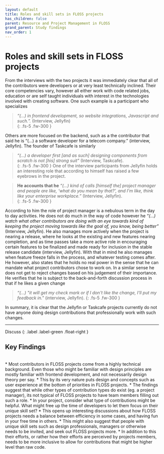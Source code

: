 ```yaml
---
layout: default
title: Roles and skill sets in FLOSS projects
has_children: false
parent: Resource and Project Management in FLOSS
grand_parent: Study findings
nav_order: 1
---
```


# Roles and skill sets in FLOSS projects

From the interviews with the two projects it was immediately clear that all of the contributors were developers or at very least technically inclined. Their core competencies vary, however all either work with code related jobs, education or are self taught individuals with interest in the technologies involved with creating software. One such example is a participant who specializes  

> *“(...) in frontend development, so website integrations, Javascript and such.”.* (Interview, Jellyfin)  
{: .fs-5 .fw-300 }


Others are more focused on the backend, such as a the contributor that said he is “(...) a software developer for a telecom company.” (interview, Jellyfin). The founder of Taskcafe is similarly  

> *“(...) a developer first [and as such] designing components from scratch is not [his] strong suit"* (Interview, Taskcafe).  
{: .fs-5 .fw-300 }
One of the interview participants from Jellyfin holds an interesting role that according to himself has raised a few eyebrows in the project.  

> **He accounts that he** *“(...) kind of calls [himself the] project manager and people are like, ‘what do you mean by that?’, and I'm like, think like your enterprise workplace.”* (Interview, Jellyfin).  
{: .fs-5 .fw-300 }

According to him the role of project manager is a nebulous term in the day to day activities. He does not do much in the way of code however he *“(...) watch what other contributors are doing with an eye towards kind of keeping the project moving towards like the goal of, you know, being better”* (Interview, Jellyfin). He also manages more actively when the project is nearing a release, where he looks at the existing and new features nearing completion, and as time passes take a more active role in encouraging certain features to be finalized and made ready for inclusion in the stable release candidate (interview, Jellyfin). With that in mind he also manages when feature freeze falls in the process, and whatever testing comes after. He however, also states that he holds no real power in the sense that he can mandate what project contributors chose to work on. In a similar sense he does not get to reject changes based on his judgement of their importance. He verifies that he is subject to the back-and-forth discussion process in that if he likes a given change  

> *“(...) "it will get my check mark or if I don't like the change, I'll put my feedback in."* (interview, Jellyfin).
{: .fs-5 .fw-300 }

 In summary, it is clear that the Jellyfin or Taskcafe projects currently do not have anyone doing design contributions that professionally work with such changes.

---
Discuss 
{: .label .label-green .float-right }
## Key Findings
<br/>
* Most contributors in FLOSS projects come from a highly technical background. Even those who might be familiar with design principles are mostly familiar with frontend development, and not necessarily design theory per say.  
    * This by its very nature puts design and concepts such as user experience at the bottom of priorities in FLOSS projects.
* The findings suggest that while other types of contribution types do exist (eg. a project manager), its not typical of FLOSS projects to have team members filling out such a role.
    * In your project, consider what type of contributions might be helpful. What might free up the time of developers to let them focus on their unique skill set?
    * This opens up interesting discussions about how FLOSS projects needs a balance between efficiency in some cases, and having fun in your free time in others.
* This might also suggest that people with unique skill sets such as design professionals, managers or otherwise needs to be invited, and seek out FLOSS projects more.
    * In addition to this their efforts, or rather how their efforts are perceived by projects members, needs to be more inclusive to allow for contributions that might be higher level than raw code.